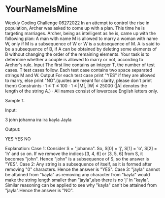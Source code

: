 # YourNameIsMine
Weekly Coding Challenge 06272022
In an attempt to control the rise in population, Archer was asked to come up with a plan. This time he is targeting marriages. Archer, being as intelligent as he is, came up with the following plan:
A man with name M is allowed to marry a woman with name W, only if M is a subsequence of W or W is a subsequence of M.
A is said to be a subsequence of B, if A can be obtained by deleting some elements of B without changing the order of the remaining elements.
Your task is to determine whether a couple is allowed to marry or not, according to Archer's rule.
Input
The first line contains an integer T, the number of test cases. T test cases follow. Each test case contains two space separated strings M and W.
Output
For each test case print "YES" if they are allowed to marry, else print "NO".(quotes are meant for clarity, please don't print them)
Constraints
· 1 ≤ T ≤ 100
· 1 ≤ |M|, |W| ≤ 25000 (|A| denotes the length of the string A.)
· All names consist of lowercase English letters only.

Sample 1:

Input:

3
john johanna
ira ira
kayla Jayla

Output:

YES
YES
NO

Explanation:
Case 1: Consider S = "johanna". So, S[0] = 'j', S[1] = 'o', S[2] = 'h' and so on. If we remove the indices [3, 4, 6] or [3, 5, 6] from S, it becomes "john". Hence "john" is a subsequence of S, so the answer is "YES".
Case 2: Any string is a subsequence of itself, as it is formed after removing "0" characters. Hence the answer is "YES".
Case 3: "jayla" cannot be attained from "kayla" as removing any character from "kayla" would make the string length smaller than "jayla",also there is no 'j' in "kayla". Similar reasoning can be applied to see why "kayla" can't be attained from "jayla".Hence the answer is "NO".
